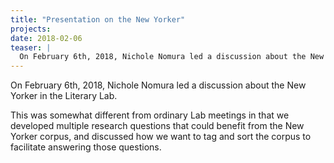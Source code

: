 ```yaml
---
title: "Presentation on the New Yorker"
projects: 
date: 2018-02-06
teaser: |
  On February 6th, 2018, Nichole Nomura led a discussion about the New Yorker in the Literary Lab.
---
```


On February 6th, 2018, Nichole Nomura led a discussion about the New Yorker in the Literary Lab.

This was somewhat different from ordinary Lab meetings in that we developed multiple research questions that could benefit from the New Yorker corpus, and discussed how we want to tag and sort the corpus to facilitate answering those questions.